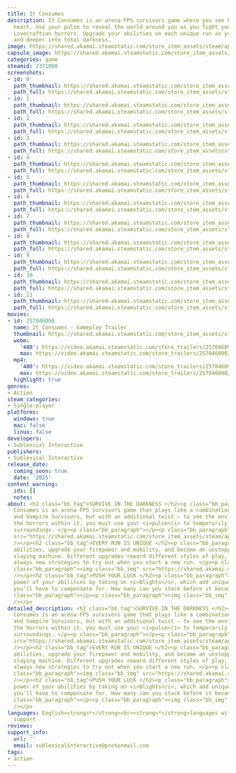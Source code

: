 ```yaml
---
title: It Consumes
description: It Consumes is an arena-FPS survivors game where you see by beating your
  heart. Use your pulse to reveal the world around you as you fight your way through
  Lovecraftian horrors. Upgrade your abilities on each unique run as you plunge deeper
  and deeper into total darkness.
image: https://shared.akamai.steamstatic.com/store_item_assets/steam/apps/2371060/header.jpg?t=1732150281
capsule_image: https://shared.akamai.steamstatic.com/store_item_assets/steam/apps/2371060/capsule_231x87.jpg?t=1732150281
categories: game
steamid: 2371060
screenshots:
- id: 0
  path_thumbnail: https://shared.akamai.steamstatic.com/store_item_assets/steam/apps/2371060/ss_0d9d3b67d0a7a154a1d0330c15149ad368f8915c.600x338.jpg?t=1732150281
  path_full: https://shared.akamai.steamstatic.com/store_item_assets/steam/apps/2371060/ss_0d9d3b67d0a7a154a1d0330c15149ad368f8915c.1920x1080.jpg?t=1732150281
- id: 1
  path_thumbnail: https://shared.akamai.steamstatic.com/store_item_assets/steam/apps/2371060/ss_26d1b9a8080902fcb8445c4fdfa2138daab8afe5.600x338.jpg?t=1732150281
  path_full: https://shared.akamai.steamstatic.com/store_item_assets/steam/apps/2371060/ss_26d1b9a8080902fcb8445c4fdfa2138daab8afe5.1920x1080.jpg?t=1732150281
- id: 2
  path_thumbnail: https://shared.akamai.steamstatic.com/store_item_assets/steam/apps/2371060/ss_0f523797736cfb648c5a76d28ca7ab1137a8a367.600x338.jpg?t=1732150281
  path_full: https://shared.akamai.steamstatic.com/store_item_assets/steam/apps/2371060/ss_0f523797736cfb648c5a76d28ca7ab1137a8a367.1920x1080.jpg?t=1732150281
- id: 3
  path_thumbnail: https://shared.akamai.steamstatic.com/store_item_assets/steam/apps/2371060/ss_112c00d02d05626064becd1d62a613bbaac8ff69.600x338.jpg?t=1732150281
  path_full: https://shared.akamai.steamstatic.com/store_item_assets/steam/apps/2371060/ss_112c00d02d05626064becd1d62a613bbaac8ff69.1920x1080.jpg?t=1732150281
- id: 4
  path_thumbnail: https://shared.akamai.steamstatic.com/store_item_assets/steam/apps/2371060/ss_b6a75873460ff49c2da285f608fd7c388d77a323.600x338.jpg?t=1732150281
  path_full: https://shared.akamai.steamstatic.com/store_item_assets/steam/apps/2371060/ss_b6a75873460ff49c2da285f608fd7c388d77a323.1920x1080.jpg?t=1732150281
- id: 5
  path_thumbnail: https://shared.akamai.steamstatic.com/store_item_assets/steam/apps/2371060/ss_48511a92030a6381f0cfd697cbf243623aebf18d.600x338.jpg?t=1732150281
  path_full: https://shared.akamai.steamstatic.com/store_item_assets/steam/apps/2371060/ss_48511a92030a6381f0cfd697cbf243623aebf18d.1920x1080.jpg?t=1732150281
- id: 6
  path_thumbnail: https://shared.akamai.steamstatic.com/store_item_assets/steam/apps/2371060/ss_e65d094351f59efa0093592980cc53a94dce76f6.600x338.jpg?t=1732150281
  path_full: https://shared.akamai.steamstatic.com/store_item_assets/steam/apps/2371060/ss_e65d094351f59efa0093592980cc53a94dce76f6.1920x1080.jpg?t=1732150281
- id: 7
  path_thumbnail: https://shared.akamai.steamstatic.com/store_item_assets/steam/apps/2371060/ss_a5741f57fac9d171b4a4a208f13a7c64f97b8f9f.600x338.jpg?t=1732150281
  path_full: https://shared.akamai.steamstatic.com/store_item_assets/steam/apps/2371060/ss_a5741f57fac9d171b4a4a208f13a7c64f97b8f9f.1920x1080.jpg?t=1732150281
- id: 8
  path_thumbnail: https://shared.akamai.steamstatic.com/store_item_assets/steam/apps/2371060/ss_2fb797d2eba9e58b0014c4649af14634d756092b.600x338.jpg?t=1732150281
  path_full: https://shared.akamai.steamstatic.com/store_item_assets/steam/apps/2371060/ss_2fb797d2eba9e58b0014c4649af14634d756092b.1920x1080.jpg?t=1732150281
- id: 9
  path_thumbnail: https://shared.akamai.steamstatic.com/store_item_assets/steam/apps/2371060/ss_7fdf3a6d16f510dfd8bed374fc7fabc3d466177a.600x338.jpg?t=1732150281
  path_full: https://shared.akamai.steamstatic.com/store_item_assets/steam/apps/2371060/ss_7fdf3a6d16f510dfd8bed374fc7fabc3d466177a.1920x1080.jpg?t=1732150281
- id: 10
  path_thumbnail: https://shared.akamai.steamstatic.com/store_item_assets/steam/apps/2371060/ss_71bd85c8db751137e685ecac58c0b2fda624a653.600x338.jpg?t=1732150281
  path_full: https://shared.akamai.steamstatic.com/store_item_assets/steam/apps/2371060/ss_71bd85c8db751137e685ecac58c0b2fda624a653.1920x1080.jpg?t=1732150281
- id: 11
  path_thumbnail: https://shared.akamai.steamstatic.com/store_item_assets/steam/apps/2371060/ss_ff1f2b68729e7a4101f1261ca1a704a5883872f2.600x338.jpg?t=1732150281
  path_full: https://shared.akamai.steamstatic.com/store_item_assets/steam/apps/2371060/ss_ff1f2b68729e7a4101f1261ca1a704a5883872f2.1920x1080.jpg?t=1732150281
movies:
- id: 257046090
  name: It Consumes - Gameplay Trailer
  thumbnail: https://shared.akamai.steamstatic.com/store_item_assets/steam/apps/257046090/movie.293x165.jpg?t=1723617461
  webm:
    '480': https://video.akamai.steamstatic.com/store_trailers/257046090/movie480_vp9.webm?t=1723617461
    max: https://video.akamai.steamstatic.com/store_trailers/257046090/movie_max_vp9.webm?t=1723617461
  mp4:
    '480': https://video.akamai.steamstatic.com/store_trailers/257046090/movie480.mp4?t=1723617461
    max: https://video.akamai.steamstatic.com/store_trailers/257046090/movie_max.mp4?t=1723617461
  highlight: true
genres:
- Action
steam_categories:
- Single-player
platforms:
  windows: true
  mac: false
  linux: false
developers:
- Sublexical Interactive
publishers:
- Sublexical Interactive
release_date:
  coming_soon: true
  date: '2025'
content_warning:
  ids: []
  notes:
about: <h2 class="bb_tag">SURVIVE IN THE DARKNESS </h2><p class="bb_paragraph">It
  Consumes is an arena-FPS survivors game that plays like a combination of Devil Daggers
  and Vampire Survivors, but with an additional twist — to see the environment and
  the horrors within it, you must use your <i>pulse</i> to temporarily reveal your
  surroundings. </p><p class="bb_paragraph"></p><p class="bb_paragraph"><img class="bb_img"
  src="https://shared.akamai.steamstatic.com/store_item_assets/steam/apps/2371060/extras/GIF_1.gif?t=1732150281"
  /></p><h2 class="bb_tag">EVERY RUN IS UNIQUE </h2><p class="bb_paragraph">Gain new
  abilities, upgrade your firepower and mobility, and become an unstoppable demon
  slaying machine. Different upgrades reward different styles of play, so there's
  always new strategies to try out when you start a new run. </p><p class="bb_paragraph"></p><p
  class="bb_paragraph"><img class="bb_img" src="https://shared.akamai.steamstatic.com/store_item_assets/steam/apps/2371060/extras/GIF_3.gif?t=1732150281"
  /></p><h2 class="bb_tag">PUSH YOUR LUCK </h2><p class="bb_paragraph">Increase the
  power of your abilities by taking on <i>Blights</i>, which add unique debuffs that
  you'll have to compensate for. How many can you stack before it becomes too much?</p><p
  class="bb_paragraph"></p><p class="bb_paragraph"><img class="bb_img" src="https://shared.akamai.steamstatic.com/store_item_assets/steam/apps/2371060/extras/GIF_2.gif?t=1732150281"
  /></p>
detailed_description: <h2 class="bb_tag">SURVIVE IN THE DARKNESS </h2><p class="bb_paragraph">It
  Consumes is an arena-FPS survivors game that plays like a combination of Devil Daggers
  and Vampire Survivors, but with an additional twist — to see the environment and
  the horrors within it, you must use your <i>pulse</i> to temporarily reveal your
  surroundings. </p><p class="bb_paragraph"></p><p class="bb_paragraph"><img class="bb_img"
  src="https://shared.akamai.steamstatic.com/store_item_assets/steam/apps/2371060/extras/GIF_1.gif?t=1732150281"
  /></p><h2 class="bb_tag">EVERY RUN IS UNIQUE </h2><p class="bb_paragraph">Gain new
  abilities, upgrade your firepower and mobility, and become an unstoppable demon
  slaying machine. Different upgrades reward different styles of play, so there's
  always new strategies to try out when you start a new run. </p><p class="bb_paragraph"></p><p
  class="bb_paragraph"><img class="bb_img" src="https://shared.akamai.steamstatic.com/store_item_assets/steam/apps/2371060/extras/GIF_3.gif?t=1732150281"
  /></p><h2 class="bb_tag">PUSH YOUR LUCK </h2><p class="bb_paragraph">Increase the
  power of your abilities by taking on <i>Blights</i>, which add unique debuffs that
  you'll have to compensate for. How many can you stack before it becomes too much?</p><p
  class="bb_paragraph"></p><p class="bb_paragraph"><img class="bb_img" src="https://shared.akamai.steamstatic.com/store_item_assets/steam/apps/2371060/extras/GIF_2.gif?t=1732150281"
  /></p>
languages: English<strong>*</strong><br><strong>*</strong>languages with full audio
  support
reviews:
support_info:
  url: ''
  email: sublexicalinteractive@protonmail.com
tags:
- action
---
```


